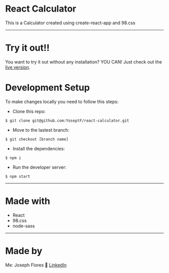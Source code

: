 # React Calculator
This is a Calculator created using create-react-app and 98.css

---

# Try it out!!

You want to try it out without any installation? YOU CAN! Just check out the [live version](https://react-calculator-98.herokuapp.com/).

# Development Setup

To make changes locally you need to follow this steps:

- Clone this repo:
```
$ git clone git@github.com:YoseptF/react-calculator.git
```
- Move to the lastest branch:
```
$ git checkout [branch name]
```
- Install the dependencies:
```
$ npm i
```
- Run the developer server:
```
$ npm start
```

---

# Made with
- React
- 98.css
- node-sass

---

# Made by

Me: Joseph Flores 🧔
[LinkedIn](https://www.linkedin.com/in/joseph-flores-vega/)
